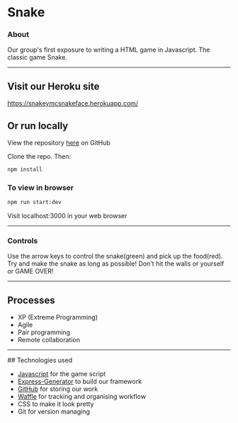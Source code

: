 # Snake

### About
Our group's first exposure to writing a HTML game in Javascript. The classic game Snake.

<!-- ![alt-text]() -->

---
## Visit our Heroku site
https://snakeymcsnakeface.herokuapp.com/

## Or run locally
View the repository [here](https://github.com/jonathanelliot/snake) on GitHub

Clone the repo. Then:

```bash
npm install

```

### To view in browser
```bash
npm run start:dev
```
Visit localhost:3000 in your web browser

---

### Controls

Use the arrow keys to control the snake(green) and pick up the food(red). Try and make the snake as long as possible! Don't hit the walls or yourself or GAME OVER!

---

## Processes
* XP (Extreme Programming)
* Agile
* Pair programming
* Remote collaboration

---
## Technologies used

* [Javascript](https://www.javascript.com/) for the game script
* [Express-Generator](https://expressjs.com/en/starter/generator.html) to build our framework
* [GitHub](https://github.com/jonathanelliot/snake) for storing our work
* [Waffle](https://waffle.io/) for tracking and organising workflow
* CSS to make it look pretty
* Git for version managing
